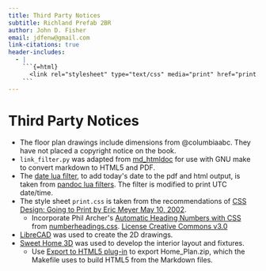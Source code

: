```yaml
---
title: Third Party Notices
subtitle: Richland Prefab 2BR
author: John D. Fisher
email: jdfenw@gmail.com
link-citations: true
header-includes:
  - |
    ```{=html}
      <link rel="stylesheet" type="text/css" media="print" href="print.css" />
    ```
---
```


# Third Party Notices

- The floor plan drawings include dimensions from @columbiaabc. They have not
  placed a copyright notice on the book.
- `link_filter.py` was adapted from [md_htmldoc][md_htmldoc] for use with GNU
  make to convert markdown to HTML5 and PDF.
  <!-- markdownlint-disable MD013 -->
- The [date lua filter](https://github.com/jfishe/Richland_prefab_2br/blob/master/date.lua), to add today's date to the pdf and html
  output, is taken from [pandoc lua filters][date_lua]. The filter is modified
  to print UTC date/time.
  <!-- TODO:  <30-09-18, jfishe>
  Use CSS media per [I totally forgot about print style sheets](https://uxdesign.cc/i-totally-forgot-about-print-style-sheets-f1e6604cfd6 "Manuel Matuzovic")
  -->
- The style sheet `print.css` is taken from the recommendations of [CSS Design: Going to Print by Eric Meyer May 10, 2002](https://alistapart.com/article/goingtoprint).
  - Incorporate Phil Archer's [Automatic Heading Numbers with CSS](https://philarcher.org/diary/2013/headingnumbers/) from [numberheadings.css](http://philarcher.org/css/numberheadings.css). [License Creative Commons v3.0](https://creativecommons.org/licenses/by/3.0/)
  <!-- markdownlint-enable MD013 -->
- [LibreCAD][librecad] was used to create the 2D drawings.
- [Sweet Home 3D][sweethome3d] was used to develop the interior layout and fixtures.
  - Use [Export to HTML5 plug-in][html5_plug] to export Home_Plan.zip, which the
    Makefile uses to build HTML5 from the Markdown files.

[sweethome3d]: http://www.sweethome3d.com/ "Sweet Home 3D - Draw floor plans and arrange furniture freely"
[html5_plug]: http://www.sweethome3d.com/plugins.jsp "ExportToHTML5-1.4.sh3p"
[librecad]: https://librecad.org/ "LibreCAD Open Source 2D-CAD"
[md_htmldoc]: https://github.com/MatrixManAtYrService/md_htmldoc "MatrixManAtYrService/md_htmldoc"
[date_lua]: https://pandoc.org/lua-filters.html#setting-the-date-in-the-metadata "Setting the date in the metadata"
